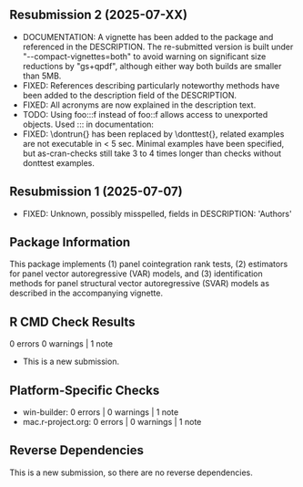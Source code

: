 ## Resubmission 2 (2025-07-XX)
- DOCUMENTATION: A vignette has been added to the package and referenced in the DESCRIPTION. 
    The re-submitted version is built under "--compact-vignettes=both" 
    to avoid warning on significant size reductions by "gs+qpdf", 
    although either way both builds are smaller than 5MB.
- FIXED: References describing particularly noteworthy methods have been added to the description field of the DESCRIPTION.
- FIXED: All acronyms are now explained in the description text.
- TODO: Using foo:::f instead of foo::f allows access to unexported objects. Used ::: in documentation:
- FIXED: \\dontrun\{\} has been replaced by \\donttest\{\}, related examples are not executable in < 5 sec.
    Minimal examples have been specified, but as-cran-checks still take 3 to 4 times longer than checks without donttest examples.

## Resubmission 1 (2025-07-07)
- FIXED: Unknown, possibly misspelled, fields in DESCRIPTION: 'Authors' 

## Package Information
This package implements (1) panel cointegration rank tests, (2) estimators for panel vector autoregressive (VAR) models, and (3) identification methods for panel structural vector autoregressive (SVAR) models as described in the accompanying vignette.

## R CMD Check Results
0 errors   0 warnings | 1 note
- This is a new submission.

## Platform-Specific Checks
- win-builder: 0 errors | 0 warnings | 1 note
- mac.r-project.org: 0 errors | 0 warnings | 1 note

## Reverse Dependencies
This is a new submission, so there are no reverse dependencies.


